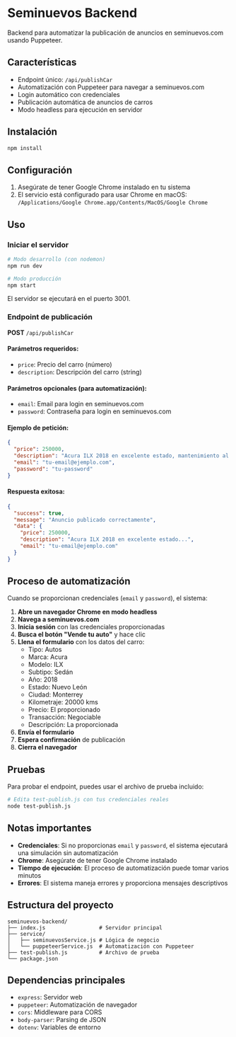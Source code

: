# Seminuevos Backend

Backend para automatizar la publicación de anuncios en seminuevos.com usando Puppeteer.

## Características

- Endpoint único: `/api/publishCar`
- Automatización con Puppeteer para navegar a seminuevos.com
- Login automático con credenciales
- Publicación automática de anuncios de carros
- Modo headless para ejecución en servidor

## Instalación

```bash
npm install
```

## Configuración

1. Asegúrate de tener Google Chrome instalado en tu sistema
2. El servicio está configurado para usar Chrome en macOS: `/Applications/Google Chrome.app/Contents/MacOS/Google Chrome`

## Uso

### Iniciar el servidor

```bash
# Modo desarrollo (con nodemon)
npm run dev

# Modo producción
npm start
```

El servidor se ejecutará en el puerto 3001.

### Endpoint de publicación

**POST** `/api/publishCar`

#### Parámetros requeridos:
- `price`: Precio del carro (número)
- `description`: Descripción del carro (string)

#### Parámetros opcionales (para automatización):
- `email`: Email para login en seminuevos.com
- `password`: Contraseña para login en seminuevos.com

#### Ejemplo de petición:

```json
{
  "price": 250000,
  "description": "Acura ILX 2018 en excelente estado, mantenimiento al día, sin accidentes",
  "email": "tu-email@ejemplo.com",
  "password": "tu-password"
}
```

#### Respuesta exitosa:

```json
{
  "success": true,
  "message": "Anuncio publicado correctamente",
  "data": {
    "price": 250000,
    "description": "Acura ILX 2018 en excelente estado...",
    "email": "tu-email@ejemplo.com"
  }
}
```

## Proceso de automatización

Cuando se proporcionan credenciales (`email` y `password`), el sistema:

1. **Abre un navegador Chrome en modo headless**
2. **Navega a seminuevos.com**
3. **Inicia sesión** con las credenciales proporcionadas
4. **Busca el botón "Vende tu auto"** y hace clic
5. **Llena el formulario** con los datos del carro:
   - Tipo: Autos
   - Marca: Acura
   - Modelo: ILX
   - Subtipo: Sedán
   - Año: 2018
   - Estado: Nuevo León
   - Ciudad: Monterrey
   - Kilometraje: 20000 kms
   - Precio: El proporcionado
   - Transacción: Negociable
   - Descripción: La proporcionada
6. **Envía el formulario**
7. **Espera confirmación** de publicación
8. **Cierra el navegador**

## Pruebas

Para probar el endpoint, puedes usar el archivo de prueba incluido:

```bash
# Edita test-publish.js con tus credenciales reales
node test-publish.js
```

## Notas importantes

- **Credenciales**: Si no proporcionas `email` y `password`, el sistema ejecutará una simulación sin automatización
- **Chrome**: Asegúrate de tener Google Chrome instalado
- **Tiempo de ejecución**: El proceso de automatización puede tomar varios minutos
- **Errores**: El sistema maneja errores y proporciona mensajes descriptivos

## Estructura del proyecto

```
seminuevos-backend/
├── index.js                 # Servidor principal
├── service/
│   ├── seminuevosService.js # Lógica de negocio
│   └── puppeteerService.js  # Automatización con Puppeteer
├── test-publish.js          # Archivo de prueba
└── package.json
```

## Dependencias principales

- `express`: Servidor web
- `puppeteer`: Automatización de navegador
- `cors`: Middleware para CORS
- `body-parser`: Parsing de JSON
- `dotenv`: Variables de entorno
